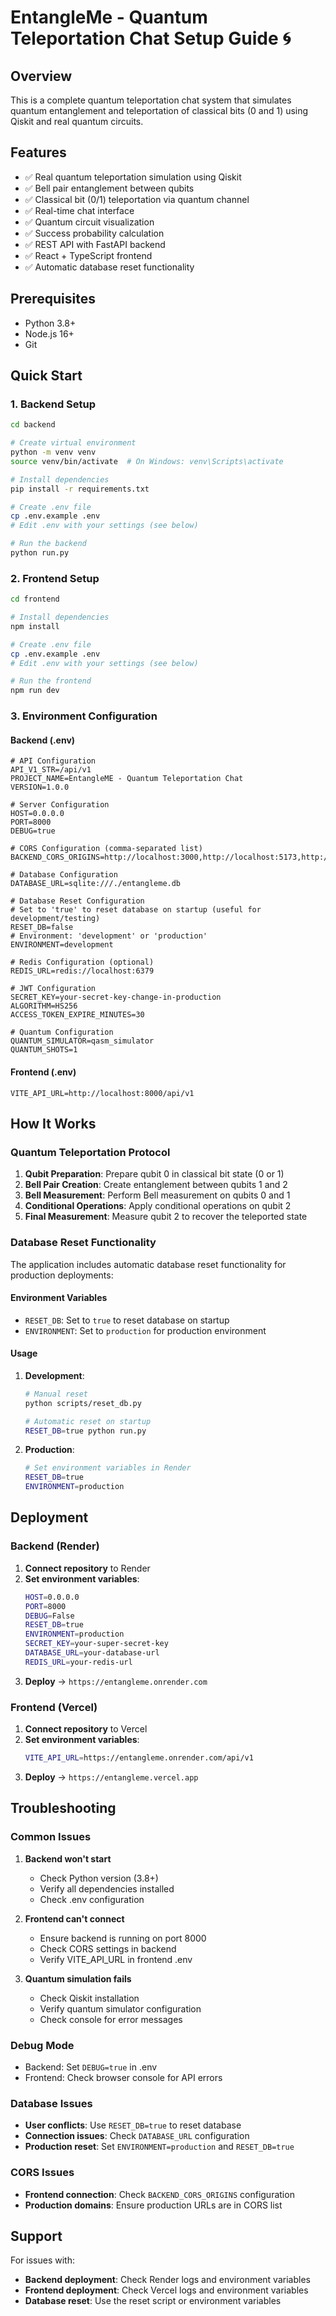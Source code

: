 # EntangleMe - Quantum Teleportation Chat Setup Guide 🌀

## Overview
This is a complete quantum teleportation chat system that simulates quantum entanglement and teleportation of classical bits (0 and 1) using Qiskit and real quantum circuits.

## Features
- ✅ Real quantum teleportation simulation using Qiskit
- ✅ Bell pair entanglement between qubits
- ✅ Classical bit (0/1) teleportation via quantum channel
- ✅ Real-time chat interface
- ✅ Quantum circuit visualization
- ✅ Success probability calculation
- ✅ REST API with FastAPI backend
- ✅ React + TypeScript frontend
- ✅ Automatic database reset functionality

## Prerequisites
- Python 3.8+
- Node.js 16+
- Git

## Quick Start

### 1. Backend Setup

```bash
cd backend

# Create virtual environment
python -m venv venv
source venv/bin/activate  # On Windows: venv\Scripts\activate

# Install dependencies
pip install -r requirements.txt

# Create .env file
cp .env.example .env
# Edit .env with your settings (see below)

# Run the backend
python run.py
```

### 2. Frontend Setup

```bash
cd frontend

# Install dependencies
npm install

# Create .env file
cp .env.example .env
# Edit .env with your settings (see below)

# Run the frontend
npm run dev
```

### 3. Environment Configuration

#### Backend (.env)
```env
# API Configuration
API_V1_STR=/api/v1
PROJECT_NAME=EntangleME - Quantum Teleportation Chat
VERSION=1.0.0

# Server Configuration
HOST=0.0.0.0
PORT=8000
DEBUG=true

# CORS Configuration (comma-separated list)
BACKEND_CORS_ORIGINS=http://localhost:3000,http://localhost:5173,http://localhost:8000,http://localhost:8080,http://127.0.0.1:3000,http://127.0.0.1:5173,http://127.0.0.1:8000,http://127.0.0.1:8080,https://entangleme.vercel.app,https://entangleme.onrender.com

# Database Configuration
DATABASE_URL=sqlite:///./entangleme.db

# Database Reset Configuration
# Set to 'true' to reset database on startup (useful for development/testing)
RESET_DB=false
# Environment: 'development' or 'production'
ENVIRONMENT=development

# Redis Configuration (optional)
REDIS_URL=redis://localhost:6379

# JWT Configuration
SECRET_KEY=your-secret-key-change-in-production
ALGORITHM=HS256
ACCESS_TOKEN_EXPIRE_MINUTES=30

# Quantum Configuration
QUANTUM_SIMULATOR=qasm_simulator
QUANTUM_SHOTS=1
```

#### Frontend (.env)
```env
VITE_API_URL=http://localhost:8000/api/v1
```

## How It Works

### Quantum Teleportation Protocol
1. **Qubit Preparation**: Prepare qubit 0 in classical bit state (0 or 1)
2. **Bell Pair Creation**: Create entanglement between qubits 1 and 2
3. **Bell Measurement**: Perform Bell measurement on qubits 0 and 1
4. **Conditional Operations**: Apply conditional operations on qubit 2
5. **Final Measurement**: Measure qubit 2 to recover the teleported state

### Database Reset Functionality

The application includes automatic database reset functionality for production deployments:

#### Environment Variables

- `RESET_DB`: Set to `true` to reset database on startup
- `ENVIRONMENT`: Set to `production` for production environment

#### Usage

1. **Development**:
   ```bash
   # Manual reset
   python scripts/reset_db.py
   
   # Automatic reset on startup
   RESET_DB=true python run.py
   ```

2. **Production**:
   ```bash
   # Set environment variables in Render
   RESET_DB=true
   ENVIRONMENT=production
   ```

## Deployment

### Backend (Render)
1. **Connect repository** to Render
2. **Set environment variables**:
   ```bash
   HOST=0.0.0.0
   PORT=8000
   DEBUG=False
   RESET_DB=true
   ENVIRONMENT=production
   SECRET_KEY=your-super-secret-key
   DATABASE_URL=your-database-url
   REDIS_URL=your-redis-url
   ```
3. **Deploy** → `https://entangleme.onrender.com`

### Frontend (Vercel)
1. **Connect repository** to Vercel
2. **Set environment variables**:
   ```bash
   VITE_API_URL=https://entangleme.onrender.com/api/v1
   ```
3. **Deploy** → `https://entangleme.vercel.app`

## Troubleshooting

### Common Issues

1. **Backend won't start**
   - Check Python version (3.8+)
   - Verify all dependencies installed
   - Check .env configuration

2. **Frontend can't connect**
   - Ensure backend is running on port 8000
   - Check CORS settings in backend
   - Verify VITE_API_URL in frontend .env

3. **Quantum simulation fails**
   - Check Qiskit installation
   - Verify quantum simulator configuration
   - Check console for error messages

### Debug Mode
- Backend: Set `DEBUG=true` in .env
- Frontend: Check browser console for API errors

### Database Issues
- **User conflicts**: Use `RESET_DB=true` to reset database
- **Connection issues**: Check `DATABASE_URL` configuration
- **Production reset**: Set `ENVIRONMENT=production` and `RESET_DB=true`

### CORS Issues
- **Frontend connection**: Check `BACKEND_CORS_ORIGINS` configuration
- **Production domains**: Ensure production URLs are in CORS list

## Support

For issues with:
- **Backend deployment**: Check Render logs and environment variables
- **Frontend deployment**: Check Vercel logs and environment variables
- **Database reset**: Use the reset script or environment variables
